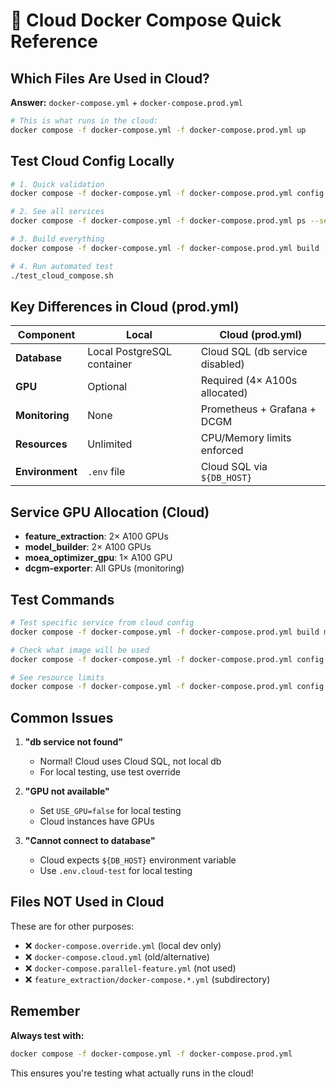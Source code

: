 # 🚀 Cloud Docker Compose Quick Reference

## Which Files Are Used in Cloud?

**Answer:** `docker-compose.yml` + `docker-compose.prod.yml`

```bash
# This is what runs in the cloud:
docker compose -f docker-compose.yml -f docker-compose.prod.yml up
```

## Test Cloud Config Locally

```bash
# 1. Quick validation
docker compose -f docker-compose.yml -f docker-compose.prod.yml config --quiet

# 2. See all services
docker compose -f docker-compose.yml -f docker-compose.prod.yml ps --services

# 3. Build everything
docker compose -f docker-compose.yml -f docker-compose.prod.yml build

# 4. Run automated test
./test_cloud_compose.sh
```

## Key Differences in Cloud (prod.yml)

| Component | Local | Cloud (prod.yml) |
|-----------|-------|------------------|
| **Database** | Local PostgreSQL container | Cloud SQL (db service disabled) |
| **GPU** | Optional | Required (4× A100s allocated) |
| **Monitoring** | None | Prometheus + Grafana + DCGM |
| **Resources** | Unlimited | CPU/Memory limits enforced |
| **Environment** | `.env` file | Cloud SQL via `${DB_HOST}` |

## Service GPU Allocation (Cloud)

- **feature_extraction**: 2× A100 GPUs
- **model_builder**: 2× A100 GPUs  
- **moea_optimizer_gpu**: 1× A100 GPU
- **dcgm-exporter**: All GPUs (monitoring)

## Test Commands

```bash
# Test specific service from cloud config
docker compose -f docker-compose.yml -f docker-compose.prod.yml build model_builder

# Check what image will be used
docker compose -f docker-compose.yml -f docker-compose.prod.yml config | grep -A 2 "model_builder:"

# See resource limits
docker compose -f docker-compose.yml -f docker-compose.prod.yml config | grep -B 5 -A 5 "limits:"
```

## Common Issues

1. **"db service not found"**
   - Normal! Cloud uses Cloud SQL, not local db
   - For local testing, use test override

2. **"GPU not available"**
   - Set `USE_GPU=false` for local testing
   - Cloud instances have GPUs

3. **"Cannot connect to database"**
   - Cloud expects `${DB_HOST}` environment variable
   - Use `.env.cloud-test` for local testing

## Files NOT Used in Cloud

These are for other purposes:
- ❌ `docker-compose.override.yml` (local dev only)
- ❌ `docker-compose.cloud.yml` (old/alternative)
- ❌ `docker-compose.parallel-feature.yml` (not used)
- ❌ `feature_extraction/docker-compose.*.yml` (subdirectory)

## Remember

**Always test with:**
```bash
docker compose -f docker-compose.yml -f docker-compose.prod.yml
```

This ensures you're testing what actually runs in the cloud!